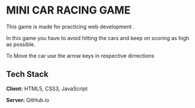 
# MINI CAR RACING GAME

This game is made for practicing web development .

In this game you have to avoid hitting the cars and keep on scoring as high as possible.

To Move the car use the arrow keys in respective dirrections

## Tech Stack

**Client:** HTML5, CSS3, JavaScript

**Server:** GitHub.io

